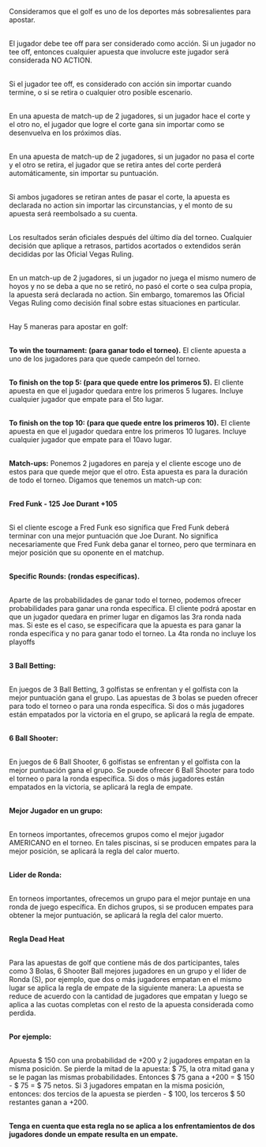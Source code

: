 Consideramos que el golf es uno de los deportes más sobresalientes para apostar.

\
El jugador debe tee off para ser considerado como acción. Si un jugador no tee off, entonces cualquier apuesta que involucre este jugador será considerada NO ACTION.

\
Si el jugador tee off, es considerado con acción sin importar cuando termine, o si se retira o cualquier otro posible escenario.

\
En una apuesta de match-up de 2 jugadores, si un jugador hace el corte y el otro no, el jugador que logre el corte gana sin importar como se desenvuelva en los próximos días.

\
En una apuesta de match-up de 2 jugadores, si un jugador no pasa el corte y el otro se retira, el jugador que se retira antes del corte perderá automáticamente, sin importar su puntuación.

\
Si ambos jugadores se retiran antes de pasar el corte, la apuesta es declarada no action sin importar las circunstancias, y el monto de su apuesta será reembolsado a su cuenta.

\
Los resultados serán oficiales después del último día del torneo. Cualquier decisión que aplique a retrasos, partidos acortados o extendidos serán decididas por las Oficial Vegas Ruling.

\
En un match-up de 2 jugadores, si un jugador no juega el mismo numero de hoyos y no se deba a que no se retiró, no pasó el corte o sea culpa propia, la apuesta será declarada no action. Sin embargo, tomaremos las Oficial Vegas Ruling como decisión final sobre estas situaciones en particular.

\
Hay 5 maneras para apostar en golf:

\
**To win the tournament: (para ganar todo el torneo).**
El cliente apuesta a uno de los jugadores para que quede campeón del torneo.

\
**To finish on the top 5: (para que quede entre los primeros 5).**
El cliente apuesta en que el jugador quedara entre los primeros 5 lugares. Incluye cualquier jugador que empate para el 5to lugar.

\
**To finish on the top 10: (para que quede entre los primeros 10).**
El cliente apuesta en que el jugador quedara entre los primeros 10 lugares. Incluye cualquier jugador que empate para el 10avo lugar.

\
**Match-ups:**
Ponemos 2 jugadores en pareja y el cliente escoge uno de estos para que quede mejor que el otro. Esta apuesta es para la duración de todo el torneo. Digamos que tenemos un match-up con:

\
**Fred Funk - 125**
**Joe Durant +105**

\
Si el cliente escoge a Fred Funk eso significa que Fred Funk deberá terminar con una mejor puntuación que Joe Durant. No significa necesariamente que Fred Funk deba ganar el torneo, pero que terminara en mejor posición que su oponente en el matchup.

\
**Specific Rounds: (rondas específicas).**

\
Aparte de las probabilidades de ganar todo el torneo, podemos ofrecer probabilidades para ganar una ronda específica. El cliente podrá apostar en que un jugador quedara en primer lugar en digamos las 3ra ronda nada mas. Si este es el caso, se especificara que la apuesta es para ganar la ronda específica y no para ganar todo el torneo. La 4ta ronda no incluye los playoffs

\
**3 Ball Betting:**

\
En juegos de 3 Ball Betting, 3 golfistas se enfrentan y el golfista con la mejor puntuación gana el grupo. Las apuestas de 3 bolas se pueden ofrecer para todo el torneo o para una ronda específica. Si dos o más jugadores están empatados por la victoria en el grupo, se aplicará la regla de empate.

\
**6 Ball Shooter:**

\
En juegos de 6 Ball Shooter, 6 golfistas se enfrentan y el golfista con la mejor puntuación gana el grupo. Se puede ofrecer 6 Ball Shooter para todo el torneo o para la ronda específica. Si dos o más jugadores están empatados en la victoria, se aplicará la regla de empate.

\
**Mejor Jugador en un grupo:**

\
En torneos importantes, ofrecemos grupos como el mejor jugador AMERICANO en el torneo. En tales piscinas, si se producen empates para la mejor posición, se aplicará la regla del calor muerto.

\
**Lider de Ronda:**

\
En torneos importantes, ofrecemos un grupo para el mejor puntaje en una ronda de juego específica. En dichos grupos, si se producen empates para obtener la mejor puntuación, se aplicará la regla del calor muerto.

\
**Regla Dead Heat**

\
Para las apuestas de golf que contiene más de dos participantes, tales como 3 Bolas, 6 Shooter Ball mejores jugadores en un grupo y el líder de Ronda (S), por ejemplo, que dos o más jugadores empatan en el mismo lugar se aplica la regla de empate de la siguiente manera: La apuesta se reduce de acuerdo con la cantidad de jugadores que empatan y luego se aplica a las cuotas completas con el resto de la apuesta considerada como perdida.

\
**Por ejemplo:**

\
Apuesta $ 150 con una probabilidad de +200 y 2 jugadores empatan en la misma posición. Se pierde la mitad de la apuesta: $ 75, la otra mitad gana y se le pagan las mismas probabilidades. Entonces $ 75 gana a +200 = $ 150 - $ 75 = $ 75 netos.
Si 3 jugadores empatan en la misma posición, entonces: dos tercios de la apuesta se pierden - $ 100, los terceros $ 50 restantes ganan a +200.

\
**Tenga en cuenta que esta regla no se aplica a los enfrentamientos de dos jugadores donde un empate resulta en un empate.**
